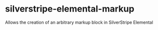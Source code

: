 # silverstripe-elemental-markup
Allows the creation of an arbitrary markup block in SilverStripe Elemental
